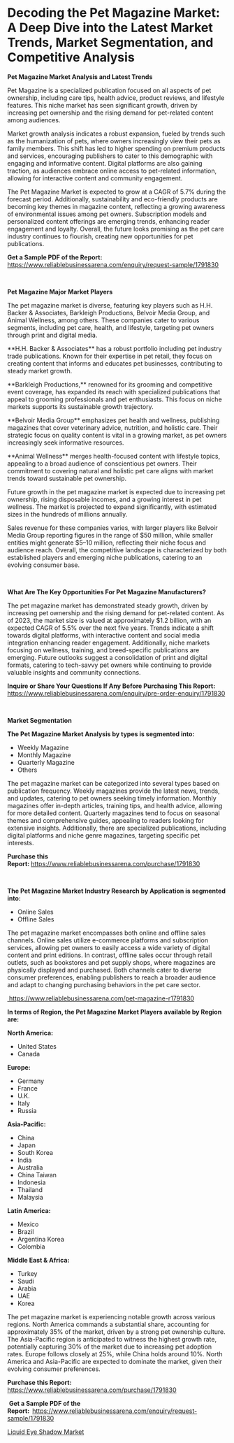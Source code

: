 <p><h1>Decoding the Pet Magazine Market: A Deep Dive into the Latest Market Trends, Market Segmentation, and Competitive Analysis</h1></p><p><strong>Pet Magazine Market Analysis and Latest Trends</strong></p>
<p><p>Pet Magazine is a specialized publication focused on all aspects of pet ownership, including care tips, health advice, product reviews, and lifestyle features. This niche market has seen significant growth, driven by increasing pet ownership and the rising demand for pet-related content among audiences. </p><p>Market growth analysis indicates a robust expansion, fueled by trends such as the humanization of pets, where owners increasingly view their pets as family members. This shift has led to higher spending on premium products and services, encouraging publishers to cater to this demographic with engaging and informative content. Digital platforms are also gaining traction, as audiences embrace online access to pet-related information, allowing for interactive content and community engagement.</p><p>The Pet Magazine Market is expected to grow at a CAGR of 5.7% during the forecast period. Additionally, sustainability and eco-friendly products are becoming key themes in magazine content, reflecting a growing awareness of environmental issues among pet owners. Subscription models and personalized content offerings are emerging trends, enhancing reader engagement and loyalty. Overall, the future looks promising as the pet care industry continues to flourish, creating new opportunities for pet publications.</p></p>
<p><strong>Get a Sample PDF of the Report:&nbsp;</strong> <a href="https://www.reliablebusinessarena.com/enquiry/request-sample/1791830?utm_campaign=2349&utm_medium=2&utm_source=Github&utm_content=ia&utm_term=09022025&utm_id=pet-magazine">https://www.reliablebusinessarena.com/enquiry/request-sample/1791830</a></p>
<p>&nbsp;</p>
<p><strong>Pet Magazine Major Market Players</strong></p>
<p><p>The pet magazine market is diverse, featuring key players such as H.H. Backer & Associates, Barkleigh Productions, Belvoir Media Group, and Animal Wellness, among others. These companies cater to various segments, including pet care, health, and lifestyle, targeting pet owners through print and digital media.</p><p>**H.H. Backer & Associates** has a robust portfolio including pet industry trade publications. Known for their expertise in pet retail, they focus on creating content that informs and educates pet businesses, contributing to steady market growth.</p><p>**Barkleigh Productions,** renowned for its grooming and competitive event coverage, has expanded its reach with specialized publications that appeal to grooming professionals and pet enthusiasts. This focus on niche markets supports its sustainable growth trajectory.</p><p>**Belvoir Media Group** emphasizes pet health and wellness, publishing magazines that cover veterinary advice, nutrition, and holistic care. Their strategic focus on quality content is vital in a growing market, as pet owners increasingly seek informative resources.</p><p>**Animal Wellness** merges health-focused content with lifestyle topics, appealing to a broad audience of conscientious pet owners. Their commitment to covering natural and holistic pet care aligns with market trends toward sustainable pet ownership.</p><p>Future growth in the pet magazine market is expected due to increasing pet ownership, rising disposable incomes, and a growing interest in pet wellness. The market is projected to expand significantly, with estimated sizes in the hundreds of millions annually.</p><p>Sales revenue for these companies varies, with larger players like Belvoir Media Group reporting figures in the range of $50 million, while smaller entities might generate $5–10 million, reflecting their niche focus and audience reach. Overall, the competitive landscape is characterized by both established players and emerging niche publications, catering to an evolving consumer base.</p></p>
<p>&nbsp;</p>
<p><strong>What Are The Key Opportunities For Pet Magazine Manufacturers?</strong></p>
<p><p>The pet magazine market has demonstrated steady growth, driven by increasing pet ownership and the rising demand for pet-related content. As of 2023, the market size is valued at approximately $1.2 billion, with an expected CAGR of 5.5% over the next five years. Trends indicate a shift towards digital platforms, with interactive content and social media integration enhancing reader engagement. Additionally, niche markets focusing on wellness, training, and breed-specific publications are emerging. Future outlooks suggest a consolidation of print and digital formats, catering to tech-savvy pet owners while continuing to provide valuable insights and community connections.</p></p>
<p><strong>Inquire or Share Your Questions If Any Before Purchasing This Report:</strong> <a href="https://www.reliablebusinessarena.com/enquiry/pre-order-enquiry/1791830?utm_campaign=2349&utm_medium=2&utm_source=Github&utm_content=ia&utm_term=09022025&utm_id=pet-magazine">https://www.reliablebusinessarena.com/enquiry/pre-order-enquiry/1791830</a></p>
<p>&nbsp;</p>
<p><strong>Market Segmentation</strong></p>
<p><strong>The Pet Magazine Market Analysis by types is segmented into:</strong></p>
<p><ul><li>Weekly Magazine</li><li>Monthly Magazine</li><li>Quarterly Magazine</li><li>Others</li></ul></p>
<p><p>The pet magazine market can be categorized into several types based on publication frequency. Weekly magazines provide the latest news, trends, and updates, catering to pet owners seeking timely information. Monthly magazines offer in-depth articles, training tips, and health advice, allowing for more detailed content. Quarterly magazines tend to focus on seasonal themes and comprehensive guides, appealing to readers looking for extensive insights. Additionally, there are specialized publications, including digital platforms and niche genre magazines, targeting specific pet interests.</p></p>
<p><strong>Purchase this Report:&nbsp;</strong><a href="https://www.reliablebusinessarena.com/purchase/1791830?utm_campaign=2349&utm_medium=2&utm_source=Github&utm_content=ia&utm_term=09022025&utm_id=pet-magazine">https://www.reliablebusinessarena.com/purchase/1791830</a></p>
<p>&nbsp;</p>
<p><strong>The Pet Magazine Market Industry Research by Application is segmented into:</strong></p>
<p><ul><li>Online Sales</li><li>Offline Sales</li></ul></p>
<p><p>The pet magazine market encompasses both online and offline sales channels. Online sales utilize e-commerce platforms and subscription services, allowing pet owners to easily access a wide variety of digital content and print editions. In contrast, offline sales occur through retail outlets, such as bookstores and pet supply shops, where magazines are physically displayed and purchased. Both channels cater to diverse consumer preferences, enabling publishers to reach a broader audience and adapt to changing purchasing behaviors in the pet care sector.</p></p>
<p><a href="https://www.reliablebusinessarena.com/pet-magazine-r1791830?utm_campaign=2349&utm_medium=2&utm_source=Github&utm_content=ia&utm_term=09022025&utm_id=pet-magazine">&nbsp;https://www.reliablebusinessarena.com/pet-magazine-r1791830</a></p>
<p><strong>In terms of Region, the Pet Magazine Market Players available by Region are:</strong></p>
<p>
    <p> <strong> North America: </strong>
        <ul>
            <li>United States</li>
            <li>Canada</li>
        </ul>
        </p> 
    <p> <strong> Europe: </strong>
        <ul>
            <li>Germany</li>
            <li>France</li>
            <li>U.K.</li>
            <li>Italy</li>
            <li>Russia</li>
        </ul>
        </p> 
    <p> <strong> Asia-Pacific: </strong>
        <ul>
            <li>China</li>
            <li>Japan</li>
            <li>South Korea</li>
            <li>India</li>
            <li>Australia</li>
            <li>China Taiwan</li>
            <li>Indonesia</li>
            <li>Thailand</li>
            <li>Malaysia</li>
        </ul>
        </p> 
    <p> <strong> Latin America: </strong>
        <ul>
            <li>Mexico</li>
            <li>Brazil</li>
            <li>Argentina Korea</li>
            <li>Colombia</li>
        </ul>
        </p> 
    <p> <strong> Middle East & Africa: </strong>
        <ul>
            <li>Turkey</li>
            <li>Saudi</li>
            <li>Arabia</li>
            <li>UAE</li>
            <li>Korea</li>
        </ul>
    </p>
    </p>
<p><p>The pet magazine market is experiencing notable growth across various regions. North America commands a substantial share, accounting for approximately 35% of the market, driven by a strong pet ownership culture. The Asia-Pacific region is anticipated to witness the highest growth rate, potentially capturing 30% of the market due to increasing pet adoption rates. Europe follows closely at 25%, while China holds around 10%. North America and Asia-Pacific are expected to dominate the market, given their evolving consumer preferences.</p></p>
<p><strong>Purchase this Report: </strong><a href="https://www.reliablebusinessarena.com/purchase/1791830?utm_campaign=2349&utm_medium=2&utm_source=Github&utm_content=ia&utm_term=09022025&utm_id=pet-magazine">https://www.reliablebusinessarena.com/purchase/1791830</a></p>
<p>&nbsp;<strong>Get a Sample PDF of the Report:&nbsp;&nbsp;</strong><a href="https://www.reliablebusinessarena.com/enquiry/request-sample/1791830?utm_campaign=2349&utm_medium=2&utm_source=Github&utm_content=ia&utm_term=09022025&utm_id=pet-magazine">https://www.reliablebusinessarena.com/enquiry/request-sample/1791830</a></p>
<p><strong></strong></p>
<p><p><a href="https://github.com/nafidurii/Market-Research-Report-List-1/blob/main/liquid-eye-shadow-market.md?utm_campaign=2349&utm_medium=2&utm_source=Github&utm_content=ia&utm_term=09022025&utm_id=pet-magazine">Liquid Eye Shadow Market</a></p></p>